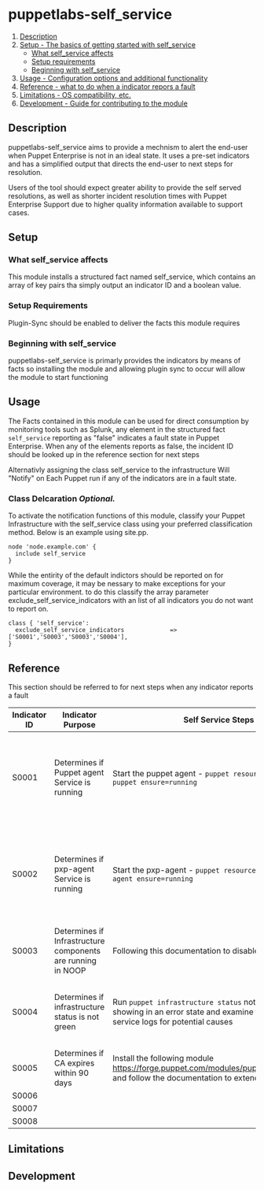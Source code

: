 # puppetlabs-self_service


1. [Description](#description)
1. [Setup - The basics of getting started with self_service](#setup)
    * [What self_service affects](#what-self_service-affects)
    * [Setup requirements](#setup-requirements)
    * [Beginning with self_service](#beginning-with-self_service)
1. [Usage - Configuration options and additional functionality](#usage)
1. [Reference - what to do when a indicator repors a fault](#reference)
1. [Limitations - OS compatibility, etc.](#limitations)
1. [Development - Guide for contributing to the module](#development)

## Description

puppetlabs-self_service aims to provide a mechnism to alert the end-user when Puppet Enterprise is not in an ideal state.
It uses a pre-set indicators and has a simplified output that directs the end-user to next steps for resolution.

Users of the tool should expect greater ability to provide the self served resolutions, as well as shorter incident resolution times with Puppet Enterprise Support due to higher quality information available to support cases.


## Setup

### What self_service affects

This module installs a structured fact named self_service, which contains an array of key pairs tha simply output an indicator ID and a boolean value. 

### Setup Requirements

Plugin-Sync should be enabled to deliver the facts this module requires

### Beginning with self_service

puppetlabs-self_service is primarly provides the indicators by means of facts so installing the module and allowing plugin sync to occur will allow the module to start functioning

## Usage


The Facts contained in this module can be used for direct consumption by monitoring tools such as Splunk, any element in the structured fact `self_service` reporting as "false" indicates a fault state in Puppet Enterprise.
When any of the elements reports as false, the incident ID should be looked up in the reference section for next steps

Alternativly assigning the class self_service to the infrastructure  Will "Notify" on Each Puppet run if any of the indicators are in a fault state.

### Class Delcaration *Optional.*

To activate the notification functions of this module, classify your Puppet Infrastructure  with the self_service class using your preferred classification method. Below is an example using site.pp.

```
node 'node.example.com' {
  include self_service
}
```

While the entirity of the default indictors should be reported on for maximum coverage, it may be nessary to make exceptions for your particular environment.
to do this classify the array parameter exclude_self_service_indicators with an list of all indicators you do not want to report on.

```
class { 'self_service':
  exclude_self_service_indicators             => ['S0001','S0003','S0003','S0004'],
}
```


## Reference

This section should be referred to for next steps when any indicator reports a fault

| Indicator ID | Indicator Purpose                                           | Self Service Steps                                                                                                                             | What to Include in a Support Ticket                                                                                                                                                                                                    |
|--------------|-------------------------------------------------------------|------------------------------------------------------------------------------------------------------------------------------------------------|----------------------------------------------------------------------------------------------------------------------------------------------------------------------------------------------------------------------------------------|
| S0001        | Determines if Puppet agent Service is running               | Start the puppet agent  - `puppet resource service puppet ensure=running`                                                                      | If the Puppet agent fails to start with the self service step raise a support case quoting reference S0001 and providing syslog  and any error output when attempting to restart the service                                           |
| S0002        | Determines if  pxp-agent Service is running                 | Start the pxp-agent - `puppet resource service pxp-agent ensure=running`                                                                       | If the Pxp-agent fails to start with the self service step raise a support case quoting reference S0001 and providing syslog, any error output when attempting to restart the service and  /var/log/puppetlabs/pxp-agent/pxp-agent.log |
| S0003        | Determines if Infrastructure components are running in NOOP | Following this documentation to disable [noop](https://puppet.com/docs/puppet/7/configuration.html#noop)                                       |                                                                                                                                                                                                                                        |
| S0004        | Determines if infrastructure status is not green            | Run `puppet infrastructure status` note any services showing in an error state and examine the corresponding service logs for potential causes | raise a support case quoting reference S0004 along with the output of `puppet infrastructure status`  and any service logs associated with the errors                                                                                  |
| S0005        | Determines if CA expires within 90 days                     | Install the following module https://forge.puppet.com/modules/puppetlabs/ca_extend and follow the documentation to extend the CA               |                                                                                                                                                                                                                                        |
| S0006        |                                                             |                                                                                                                                                |                                                                                                                                                                                                                                        |
| S0007        |                                                             |                                                                                                                                                |                                                                                                                                                                                                                                        |
| S0008        |                                                             |                                                                                                                                                |                                                                                                                                                                                                                                        |



## Limitations


## Development


